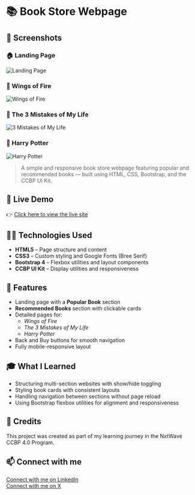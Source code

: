 # 📚 Book Store Webpage  

## 📸 Screenshots  

### 🏠 Landing Page  
![Landing Page](https://github.com/SouravKumarYadav/Book-Store-Webpage/blob/main/images/bookstore%20page%201.jpg)  

### 📖 Wings of Fire  
![Wings of Fire](https://github.com/SouravKumarYadav/Book-Store-Webpage/blob/main/images/bookstore%20page%202.jpg)  

### 📖 The 3 Mistakes of My Life  
![3 Mistakes of My Life](https://github.com/SouravKumarYadav/Book-Store-Webpage/blob/main/images/bookstore%20page%203.jpg)  

### 📖 Harry Potter  
![Harry Potter](https://github.com/SouravKumarYadav/Book-Store-Webpage/blob/main/images/bookstore%20page%204.jpg)  

> A simple and responsive book store webpage featuring popular and recommended books — built using HTML, CSS, Bootstrap, and the CCBP UI Kit.  

## 🚀 Live Demo  
👉 [Click here to view the live site](https://souravkumaryadav.github.io/Book-Store-Webpage/)  

## 🧑‍💻 Technologies Used  
- **HTML5** – Page structure and content  
- **CSS3** – Custom styling and Google Fonts (Bree Serif)  
- **Bootstrap 4** – Flexbox utilities and layout components  
- **CCBP UI Kit** – Display utilities and responsiveness  

## 📄 Features  
- Landing page with a **Popular Book** section  
- **Recommended Books** section with clickable cards  
- Detailed pages for:  
  - *Wings of Fire*  
  - *The 3 Mistakes of My Life*  
  - *Harry Potter*  
- Back and Buy buttons for smooth navigation  
- Fully mobile-responsive layout  

## 🎓 What I Learned  
- Structuring multi-section websites with show/hide toggling  
- Styling book cards with consistent layouts  
- Handling navigation between sections without page reload  
- Using Bootstrap flexbox utilities for alignment and responsiveness  

## 🙌 Credits  
This project was created as part of my learning journey in the NxtWave CCBP 4.0 Program.  

## 📫 Connect with me  
[Connect with me on LinkedIn](https://www.linkedin.com/in/your-linkedin/)  
[Connect with me on X](https://x.com/Sourav_Kumar_1)
